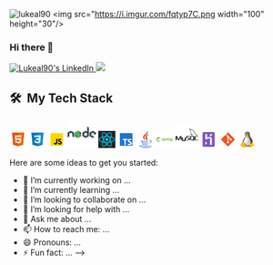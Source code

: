 ![lukeal90](https://i.imgur.com/fqtyp7C.png "lukeal90")
<img src="https://i.imgur.com/fqtyp7C.png  width="100" height="30"/>

### Hi there 👋

<a href="https://www.linkedin.com/in/lucas-laino90/">
  <img alt="Lukeal90's LinkedIn" src="https://img.shields.io/badge/LinkedIn-blue?style=flat&logo=linkedin&labelColor=blue" 
</a>
  
<a href="mailto:lainolucas90@gmail.com">
  <img src="https://img.shields.io/badge/-Gmail-D14836?style=flat-square&logo=Gmail&logoColor=white"/>
</a>



<h2> 🛠 &nbsp;My Tech Stack</h2>

<img src="images/html.png" alt="html5" width="30" height="30"/> <img src="images/css.png" alt="css3" width="30" height="30"/> <img src="images/javascript.png" alt="javascript" width="30" height="30"/> <img src="images/nodejs.png" alt="nodejs" width="50" height="50"/> <img src="images/react.png" alt="java" width="30" height="30"/> <img src="images/typescript.png" alt="typescript" width="30" height="30"/> <img src="images/java.png" alt="java" width="30" height="30"/> <img src="images/java-spring.png" alt="spring" width="30" height="30"/> <img src="images/mysql.png" alt="mysql" width="40" height="40"/> <img src="images/heroku.png" alt="heroku" width="30" height="30"/> <img src="images/git.png" alt="git" width="30" height="30"/> <img src="images/linux.png" alt="linux" width="30" height="30"/>


Here are some ideas to get you started:

- 🔭 I’m currently working on ...
- 🌱 I’m currently learning ...
- 👯 I’m looking to collaborate on ...
- 🤔 I’m looking for help with ...
- 💬 Ask me about ...
- 📫 How to reach me: ...
- 😄 Pronouns: ...
- ⚡ Fun fact: ...
-->
